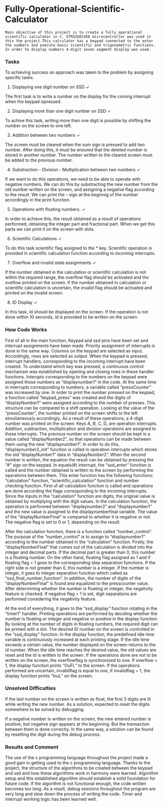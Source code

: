 # Fully-Operational-Scientific-Calculator
    Main objective of this project is to create a fully operational scientific calculator in C. STM32G031K8 microcontroller was used in this the project.This calculator has a keypad connected to the enter the numbers and execute basic scientific and trigonometric functions. In order to display numbers 4-digit seven segment display was used.

### Tasks

To achieving success an approach was taken to the problem by assigning specific tasks.

1) Displaying one digit number on SSD ✓

The first task is to write a number on the display for the coming interrupt when the keypad ispressed.

2) Displaying more than one digit number on SSD ✓

To achive this task, writing more than one digit is possible by shifting the number on the screen
to one left.

3) Addition between two numbers ✓

The screen must be cleared when the sum sign is pressed to add two number. After doing this,
it must be ensured that the deleted number is stored in another number. The number written to
the cleared screen must be added to the previous number.

4) Substraction - Division - Multiplication between two numbers ✓

If we want to do this operations, we need to be able to operate with negative numbers. We can
do this by substracting the new number from the old number written on the screen, and assigning
a negative flag according to the result. We can print the – sign at the beginnig of the number
accordingly in the print function.

5) Operations with floating numbers. ✓

In order to achieve this, the result obtained as a result of operations performed, obtaining the
integer part and fractional part. When we get this parts we can print it on the screen with dots.

6) Scientific Calculations ✓

To do this task scientific flag assigned to the * key. Scientific operation is provided in scientific
calculation function according to incoming interrupts.

7) Overflow and invalid state assignments ✓

If the number obtained in the calculation or scientific calculation is not within the required
range, the overflow flag should be activated and the oveflow printed on the screen. If the number
obtained in calculation or scientific calculation is uncertain, the invalid flag should be activated
and printed on the invalid screen.

8) ID Display ✓

In this task, id should be displayed on the screen. If the operation is not done within 10 seconds,
id is provided to be written on the screen.

### How Code Works

First of all in the main function, Keypad and ssd pins have been set and interrupt assignments
have been made. Priority assignment of interrupts is done in the same way. Columns on the keypad
are selected as input. Accordingly, rows are selected as output. When the keypad is pressed, interrupt
handlers, corresponding to the incoming interrupt have been created. To understand which key was
pressed, a continuous control mechanism was established by opening and closing rows in these
handler functions. Interupts corresponding to the numbers on the keypad were assigned those
numbers as “displaynumber1” in the code. At the same time in interrupts corresponding to numbers,
a variable called “pressCounter” was increased by one. In order to print the number pressed on the
keypad, a function called “keypad_press” was created and the digits of “displayNumber1” were
assigned according to the number of presses. This structure can be compared to a shift operation.
Looking at the value of the “pressCounter”, the number printed on the screen shifts to the left
simultaneously accordingly. As a result of these operations, a 4-digit number was printed on the
screen. Keys A, B, C, D, are operation interrupts. Addition, subtraction, multiplication and division
operations are assigned to these interrupts. The previous number on the screen should be kept in a
value called “displayNumber2”, so that operations can be made between them using the new
“displaynumber1”. In order to do this, “displaynumber2_init” function is called in operation
interrupts which stores the old “displayNumber1” data in “displayNumber2”. When the second
number is written, the equation the result can be obtained by pressing the “#” sign on the keypad.
In equals(#) interrupt, the “ssd_enter” function is called and the number obtained is written to the
screen by performing the operations between them. This enter function has the following functions:
“calculation” function, “scientific_calculation” function and number checking function. First of all
calculation function is called and operations are done according the flags corresponding to the
incoming interrupts. Since the inputs in the “calculation” function are digits, the original value is
obtained by multiplying with the digit values. In the calculation function, the operation is performed
between “displaynumber2” and “displaynumber1” and the new value is assigned to the
displaynumberfinal variable. The value of the “displayNumberFinal” is compared to whether it is
negative or not. The negative flag is set to 0 or 1, depending on the result.

After the calculation function, there is a function called “number_control”. The purpose of the
“number_control” is to assign to “displaynumber1” according to the number obtained in the
“calculation” function. Firstly, the “displayNumberFinal” that comes out of the calculation is
divided into the integer and decimal parts. If the decimal part is greater than 0, this number is a
floating number. On the other hand, floating flag assigned as 1 and if floating flag = 1 goes to the
corresponding step separation functions. If the right side is not greater than 0, this number is a
integer. If the number is integer, it goes to integer seperation function which called as
“ssd_final_number_function”. In addition, the number of digits of the “displayNumberFinal” is
found and equalized to the presscounter value. After determining whether the number is floating or
integer, the negativity feature is checked. If negative flag = 1 is set, digit separations are performed
considering the negativity feature.

At the end of everything, it goes to the “ssd_display” function rotating in the “timer1” handler.
Printing operations are performed by deciding whether the number is floating or integer and negative
or positive in the display function. By looking at the number of digits in floating numbers, the
required digit can be printed with a dot. The desired ID number on the screen is controlled in the
“ssd_display” function. In the display function, the predefined idle time variable is continuously
increased at each printing stage. If the idle time exceeds a certain value, the number displayed on
the screen returns to the id number. When the idle time reaches the desired value, the old values are
reset and the id is written to the screen. If the operations done are not to be written on the screen,
the overflowflag is synchronized to one. If overflow = 1, the display function prints “OuFL” to the
screen. If the operations performed are uncertain, invalidflag is equal to one, if invalidflag = 1, the
display function prints “InuL” on the screen.

### Unsolved Difficulties

If the last number on the screen is written as float, the first 3 digits are lit while writing the new
number. As a solution, expected to reset the digits somewhere to be solved by debugging.

If a negative number is written on the screen, the new entered number is positive, but negative
sign appears at the beginning. But the transaction between them is done correctly. In the same
way, a solution can be found by resetting the digit during the debug process.

### Results and Comment

The use of the c programming language throughout the project made a good gain in
getting used to the c programming language. Thanks to the project, the structure of the
algorithms to be created between the keypad and ssd and how these algorithms work in harmony
were learned. Algorithm setup and this established algorithm should establish a solid foundation
for future code. If the algorithm is not functional enough, the code written becomes too long.
As a result, debug sessions throughout the program are very long and slow down the process of
writing the code. Timer and interrupt working logic has been learned well.
